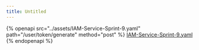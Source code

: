 ```yaml
---
title: Untitled
---
```


{% openapi src="../assets/IAM-Service-Sprint-9.yaml" path="/user/token/generate" method="post" %}
[IAM-Service-Sprint-9.yaml](../assets/IAM-Service-Sprint-9.yaml)
{% endopenapi %}
